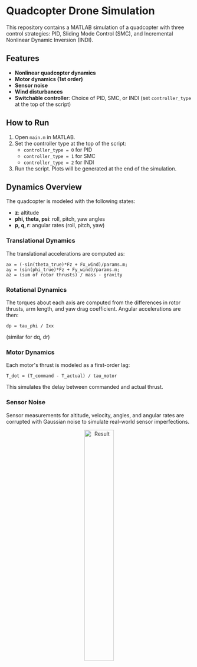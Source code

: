 # Quadcopter Drone Simulation

This repository contains a MATLAB simulation of a quadcopter with three control strategies: PID, Sliding Mode Control (SMC), and Incremental Nonlinear Dynamic Inversion (INDI).

## Features
- **Nonlinear quadcopter dynamics** 
- **Motor dynamics (1st order)**
- **Sensor noise**
- **Wind disturbances**
- **Switchable controller**: Choice of PID, SMC, or INDI (set `controller_type` at the top of the script)

## How to Run
1. Open `main.m` in MATLAB.
2. Set the controller type at the top of the script:
   - `controller_type = 0` for PID
   - `controller_type = 1` for SMC
   - `controller_type = 2` for INDI
3. Run the script. Plots will be generated at the end of the simulation.

## Dynamics Overview
The quadcopter is modeled with the following states:
- **z**: altitude
- **phi, theta, psi**: roll, pitch, yaw angles
- **p, q, r**: angular rates (roll, pitch, yaw)

### Translational Dynamics
The translational accelerations are computed as:
```
ax = (-sin(theta_true)*Fz + Fx_wind)/params.m;
ay = (sin(phi_true)*Fz + Fy_wind)/params.m;
az = (sum of rotor thrusts) / mass - gravity
```

### Rotational Dynamics
The torques about each axis are computed from the differences in rotor thrusts, arm length, and yaw drag coefficient. Angular accelerations are then:
```
dp = tau_phi / Ixx
```
(similar for dq, dr)

### Motor Dynamics
Each motor's thrust is modeled as a first-order lag:
```
T_dot = (T_command - T_actual) / tau_motor
```
This simulates the delay between commanded and actual thrust.

### Sensor Noise
Sensor measurements for altitude, velocity, angles, and angular rates are corrupted with Gaussian noise to simulate real-world sensor imperfections.

<div align="center">
  <img src="quadcopter_anim.gif" alt="Result" width="40%">
</div>  
